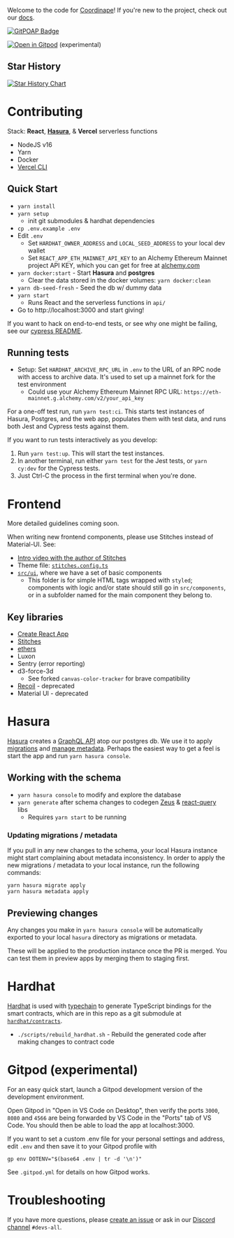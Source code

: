 Welcome to the code for [Coordinape](coordinape.com)! If you're new to the project, check out our [docs](https://docs.coordinape.com/).

[![GitPOAP Badge](https://public-api.gitpoap.io/v1/repo/coordinape/coordinape/badge)](https://www.gitpoap.io/gh/coordinape/coordinape)

[![Open in Gitpod](https://gitpod.io/button/open-in-gitpod.svg)](https://gitpod.io/#https://github.com/coordinape/coordinape) (experimental)

## Star History

[![Star History Chart](https://api.star-history.com/svg?repos=coordinape/coordinape&type=Timeline)](https://star-history.com/#coordinape/coordinape&Timeline)

# Contributing

Stack: **React**, [**Hasura**](#hasura), & **Vercel** serverless functions

- NodeJS v16
- Yarn
- Docker
- [Vercel CLI](https://vercel.com/cli)

## Quick Start

- `yarn install`
- `yarn setup`
  - init git submodules & hardhat dependencies
- `cp .env.example .env`
- Edit `.env`
  - Set `HARDHAT_OWNER_ADDRESS` and `LOCAL_SEED_ADDRESS` to your local dev wallet
  - Set `REACT_APP_ETH_MAINNET_API_KEY` to an Alchemy Ethereum Mainnet project API KEY, which you can get for free at [alchemy.com](https://www.alchemy.com/)
- `yarn docker:start` - Start **Hasura** and **postgres**
  - Clear the data stored in the docker volumes: `yarn docker:clean`
- `yarn db-seed-fresh` - Seed the db w/ dummy data
- `yarn start`
  - Runs React and the serverless functions in `api/`
- Go to http://localhost:3000 and start giving!

If you want to hack on end-to-end tests, or see why one might be failing,
see our [cypress README](./cypress/README.md).

## Running tests

- Setup: Set `HARDHAT_ARCHIVE_RPC_URL` in `.env` to the URL of an RPC node with access to archive data. It's used to set up a mainnet fork for the test environment
  - Could use your Alchemy Ethereum Mainnet RPC URL: `https://eth-mainnet.g.alchemy.com/v2/your_api_key`

For a one-off test run, run `yarn test:ci`. This starts test instances of Hasura, Postgres, and the web app, populates them with test data, and runs both Jest and Cypress tests against them.

If you want to run tests interactively as you develop:

1. Run `yarn test:up`. This will start the test instances.
2. In another terminal, run either `yarn test` for the Jest tests, or `yarn cy:dev` for the Cypress tests.
3. Just Ctrl-C the process in the first terminal when you're done.

# Frontend

More detailed guidelines coming soon.

When writing new frontend components, please use Stitches instead of Material-UI. See:

- [Intro video with the author of Stitches](https://www.youtube.com/watch?v=Gw28VgyKGkw)
- Theme file: [`stitches.config.ts`](https://github.com/coordinape/coordinape/blob/main/src/stitches.config.ts)
- [`src/ui`](https://github.com/coordinape/coordinape/tree/main/src/ui), where we have a set of basic components
  - This folder is for simple HTML tags wrapped with `styled`; components with logic and/or state should still go in `src/components`, or in a subfolder named for the main component they belong to.

## Key libraries

- [Create React App](https://github.com/facebook/create-react-app)
- [Stitches](https://stitches.dev/)
- [ethers](https://docs.ethers.io/)
- Luxon
- Sentry (error reporting)
- d3-force-3d
  - See forked `canvas-color-tracker` for brave compatibility
- [Recoil](https://recoiljs.org/) - deprecated
- Material UI - deprecated

# Hasura

[Hasura](https://hasura.io/) creates a
[GraphQL API](https://hasura.io/learn/graphql/hasura/data-modeling/2-try-user-queries/)
atop our postgres db. We use it to apply
[migrations](https://hasura.io/learn/graphql/hasura-advanced/migrations-metadata/2-migration-files/)
and
[manage metadata](https://hasura.io/learn/graphql/hasura-advanced/migrations-metadata/3-metadata/).
Perhaps the easiest way to get a feel is start the app and run `yarn hasura console`.

## Working with the schema

- `yarn hasura console` to modify and explore the database
- `yarn generate` after schema changes to codegen [Zeus](https://github.com/graphql-editor/graphql-zeus) & [react-query](https://react-query.tanstack.com/) libs
  - Requires `yarn start` to be running

### Updating migrations / metadata

If you pull in any new changes to the schema, your local Hasura instance might start complaining about metadata inconsistency.
In order to apply the new migrations / metadata to your local instance, run the following commands:

```shell
yarn hasura migrate apply
yarn hasura metadata apply
```

## Previewing changes

Any changes you make in `yarn hasura console` will be automatically exported to your local `hasura` directory as migrations or metadata.

These will be applied to the production instance once the PR is merged. You can test them in preview apps by merging them to staging first.

# Hardhat

[Hardhat](https://hardhat.org/) is used with [typechain](https://github.com/dethcrypto/TypeChain) to generate TypeScript bindings for the smart contracts, which are in this repo as a git submodule at [`hardhat/contracts`](https://github.com/coordinape/coordinape/tree/main/hardhat/contracts).

- `./scripts/rebuild_hardhat.sh` - Rebuild the generated code after making changes to contract code

# Gitpod (experimental)

For an easy quick start, launch a Gitpod development version of the development environment.

Open Gitpod in "Open in VS Code on Desktop", then verify the ports `3000`, `8080` and `4566` are being forwarded by VS Code in the "Ports" tab of VS Code. You should then be able to load the app at localhost:3000.

If you want to set a custom .env file for your personal settings and address, edit `.env` and then save it to your Gitpod profile with

```
gp env DOTENV="$(base64 .env | tr -d '\n')"
```

See `.gitpod.yml` for details on how Gitpod works.

# Troubleshooting

If you have more questions, please [create an issue](https://github.com/coordinape/coordinape/issues/new/choose) or ask in our [Discord channel](https://discord.com/invite/gBPMAmQ48p) `#devs-all`.
